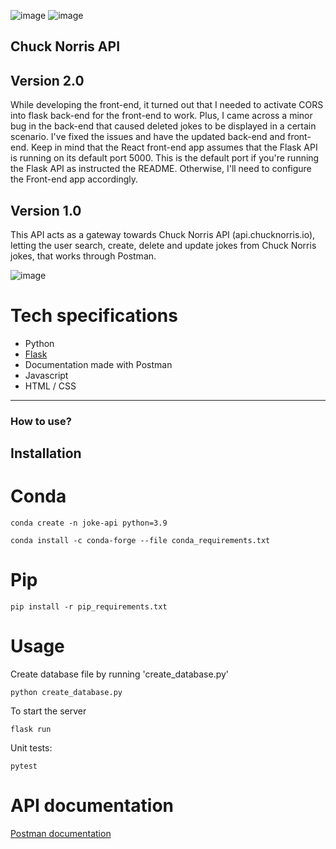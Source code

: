 ![image](https://forthebadge.com/images/badges/made-with-python.svg) ![image](https://forthebadge.com/images/badges/kinda-sfw.svg)
## Chuck Norris API

## Version 2.0
While developing the front-end, it turned out that I needed to activate CORS into flask back-end for the front-end to work. Plus, I came across a minor bug in the back-end that caused deleted jokes to be displayed in a certain scenario. I've fixed the issues and have the updated back-end and front-end. Keep in mind that the React front-end app assumes that the Flask API is running on its default port 5000. This is the default port if you're running the Flask API as instructed the README. Otherwise, I'll need to configure the Front-end app accordingly.

## Version 1.0

This API acts as a gateway towards Chuck Norris API (api.chucknorris.io), letting the user search, create, delete and update jokes from Chuck Norris jokes, that works through Postman.

![image](https://media.giphy.com/media/qanrUMM3x50mA/giphy.gif)

# Tech specifications

- Python
- [Flask](https://flask.palletsprojects.com/en/1.1.x/)
- Documentation made with Postman
- Javascript
- HTML / CSS

----

### How to use?

## Installation

# Conda

`conda create -n joke-api python=3.9`

`conda install -c conda-forge --file conda_requirements.txt`

# Pip

`
pip install -r pip_requirements.txt
`


# Usage

Create database file by running 'create_database.py'

`
python create_database.py
`

To start the server

`
flask run
`

Unit tests:

`
pytest
`


# API documentation
[Postman documentation](https://documenter.getpostman.com/view/1228415/TzJsed2b#bfc134f9-3b09-4a57-af10-7b905479369e)
